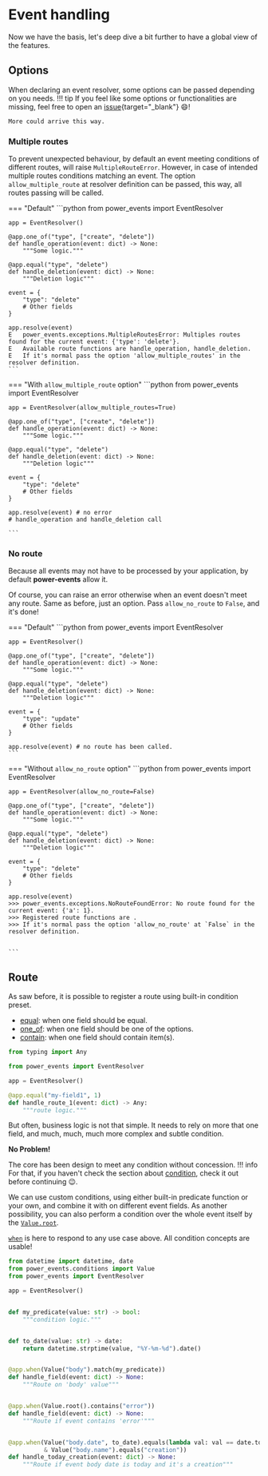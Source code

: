 # Event handling

Now we have the basis, let's deep dive a bit further to have a global view of the features.

## Options

When declaring an event resolver, some options can be passed depending on you needs.
!!! tip
    If you feel like some options or functionalities are missing, feel free to open
    an [issue](https://github.com/mLetrone/power-events/issues){target="_blank"} :smile:!
    
    More could arrive this way.

### Multiple routes

To prevent unexpected behaviour, by default an event meeting conditions of different routes, will raise `MultipleRouteError`.
However, in case of intended multiple routes conditions matching an event.
The option `allow_multiple_route` at resolver definition can be passed, this way, all routes passing will be called.

=== "Default"
    ```python
    from power_events import EventResolver
    
    app = EventResolver()
    
    @app.one_of("type", ["create", "delete"])
    def handle_operation(event: dict) -> None:
        """Some logic."""
        
    @app.equal("type", "delete")
    def handle_deletion(event: dict) -> None:
        """Deletion logic"""
        
    event = {
        "type": "delete"
        # Other fields
    }
    
    app.resolve(event)
    E   power_events.exceptions.MultipleRoutesError: Multiples routes found for the current event: {'type': 'delete'}.
    E   Available route functions are handle_operation, handle_deletion.
    E   If it's normal pass the option 'allow_multiple_routes' in the resolver definition.
    ```
=== "With `allow_multiple_route` option"
    ```python
    from power_events import EventResolver
    
    app = EventResolver(allow_multiple_routes=True)
    
    @app.one_of("type", ["create", "delete"])
    def handle_operation(event: dict) -> None:
        """Some logic."""
        
    @app.equal("type", "delete")
    def handle_deletion(event: dict) -> None:
        """Deletion logic"""
        
    event = {
        "type": "delete"
        # Other fields
    }
    
    app.resolve(event) # no error
    # handle_operation and handle_deletion call

    ```

### No route

Because all events may not have to be processed by your application, by default **power-events** allow it.

Of course, you can raise an error otherwise when an event doesn't meet any route. Same as before, just an option.
Pass `allow_no_route` to `False`, and it's done!

=== "Default"
    ```python
    from power_events import EventResolver
    
    app = EventResolver()
    
    @app.one_of("type", ["create", "delete"])
    def handle_operation(event: dict) -> None:
        """Some logic."""
        
    @app.equal("type", "delete")
    def handle_deletion(event: dict) -> None:
        """Deletion logic"""
        
    event = {
        "type": "update"
        # Other fields
    }
    
    app.resolve(event) # no route has been called.
    ```
=== "Without `allow_no_route` option"
    ```python
    from power_events import EventResolver
    
    app = EventResolver(allow_no_route=False)
    
    @app.one_of("type", ["create", "delete"])
    def handle_operation(event: dict) -> None:
        """Some logic."""
        
    @app.equal("type", "delete")
    def handle_deletion(event: dict) -> None:
        """Deletion logic"""
        
    event = {
        "type": "delete"
        # Other fields
    }
    
    app.resolve(event)
    >>> power_events.exceptions.NoRouteFoundError: No route found for the current event: {'a': 1}.
    >>> Registered route functions are .
    >>> If it's normal pass the option 'allow_no_route' at `False` in the resolver definition.


    ```


## Route

As saw before, it is possible to register a route using built-in condition preset.

- [equal](../api/resolver.md#resolver.EventResolver.equal): when one field should be equal.
- [one_of](../api/resolver.md#resolver.EventResolver.one_of): when one field should be one of the options.
- [contain](../api/resolver.md#resolver.EventResolver.contain): when one field should contain item(s).

```python title="Example"
from typing import Any

from power_events import EventResolver

app = EventResolver()

@app.equal("my-field1", 1)
def handle_route_1(event: dict) -> Any:
    """route logic."""
```

But often, business logic is not that simple.
It needs to rely on more that one field, and much, much, much more complex and subtle condition.

**No Problem!**

The core has been design to meet any condition without concession.
!!! info
    For that, if you haven't check the section about [condition](conditions.md), check it out before continuing :wink:.

We can use custom conditions,
 using either built-in predicate function or your own,
 and combine it with on different event fields.
As another possibility, you can also perform a condition over the whole event itself by the [`Value.root`](../api/value.md#conditions.value.Value.root).

[`when`](../api/resolver.md#resolver.EventResolver.when) is here to respond to any use case above. All condition concepts are usable!

```python
from datetime import datetime, date
from power_events.conditions import Value
from power_events import EventResolver

app = EventResolver()


def my_predicate(value: str) -> bool:
    """condition logic."""


def to_date(value: str) -> date:
    return datetime.strptime(value, "%Y-%m-%d").date()


@app.when(Value("body").match(my_predicate))
def handle_field(event: dict) -> None:
    """Route on 'body' value"""


@app.when(Value.root().contains("error"))
def handle_field(event: dict) -> None:
    """Route if event contains 'error'"""


@app.when(Value("body.date", to_date).equals(lambda val: val == date.today()) 
          & Value("body.name").equals("creation"))
def handle_today_creation(event: dict) -> None:
    """Route if event body date is today and it's a creation"""
```
